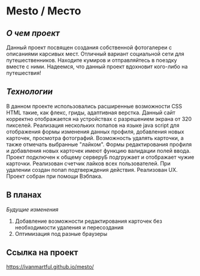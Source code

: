# **Mesto / Место**

## *О чем проект*

Данный проект посвящен создания собственной фотогалереи с описаниями карсивых мест. Отличный вариант социальной сети для путешественников. Находите кумиров и отправляйтесь в поездку вместе с ними. Надеемся, что данный проект вдохновит кого-либо на путешествия!

## *Технологии*

В данном проекте использовались расширенные возможности CSS HTML такие, как флекс, гриды, адаптивная верстка. Данный сайт корректно отображается на устройствах с разрешением экрана от 320 пикселей. Реализация нескольких попапов на языке java script для отображения формы изменения данных профиля, добавления новых карточек, просмотра фотографий. Возможность удалять карточки, а также отмечать выбранные "лайком". Формы редактирования профиля и добавления новых карточек имеют функцию валидации полей ввода. Проект подключен к общему серверуБ подгружает и отображает чужие карточки. Реализован счетчик лайков всех пользователей. При удалении создан попап подтверждения действия. Реализован UX. Проект собран при помощи Вэбпака.

## **В планах**

*Будущие изменения*

1. Добавление возможности редактирования карточек без необходимости удаления и пересоздания
2. Оптимизация под разные браузеры

## **Ссылка на проект**

https://ivanmartful.github.io/mesto/